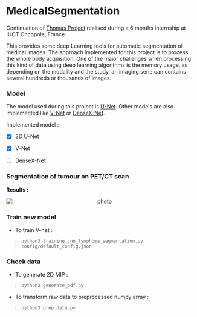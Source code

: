 # MedicalSegmentation

Continuation of  [Thomas Project](https://github.com/ThomasT3563/medical-segmentation) realised during a 6 months internship at IUCT Oncopole, France.

This provides some deep Learning tools for automatic segmentation of medical images. The approach implemented for this project is to process the whole body acquisition. One of the major challenges when processing this kind of data using deep learning algorithms is the memory usage, as depending on the modality and the study, an imaging serie can contains several hundreds or thousands of images.

### Model
The model used during this project is [U-Net](https://arxiv.org/abs/1505.04597). 
Other models are also implemented like [V-Net](https://arxiv.org/abs/1606.04797) or [DenseX-Net](https://ieeexplore.ieee.org/stamp/stamp.jsp?arnumber=8946601).

Implemented model :

- [x] 3D U-Net
- [x] V-Net
- [ ] DenseX-Net


### Segmentation of tumour on PET/CT scan

**Results :**

<p align="center">
<img style="display: block; margin: auto;" alt="photo" src="./GIF_example_segmentation.gif">
</p>


### Train new model
- To train V-net :
> `python3 training_cnn_lymphoma_segmentation.py config/default_config.json` 

### Check data
- To generate 2D MIP :
> `python3 generate_pdf.py`

- To transform raw data to preprocessed numpy array :
> `python3 prep_data.py`



